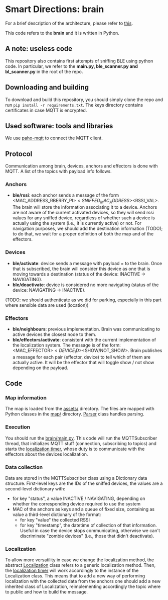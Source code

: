 # Smart Directions: brain
For a brief description of the architecture, please refer to [this](https://github.com/filipkrasniqi/smart-directions-publisher#brief-summary-of-the-architecture).

This code refers to the **brain** and it is written in Python.

## A note: useless code
This repository also contains first attempts of sniffing BLE using python code. In particular, we refer to the **main.py, ble_scanner.py and bl_scanner.py** in the root of the repo.

## Downloading and building
To download and build this repository, you should simply clone the repo and run ```pip install -r requirements.txt```. The keys directory contains certificates in case MQTT is encrypted.

## Used software: tools and libraries
We use [paho-mqtt](https://pypi.org/project/paho-mqtt/) to connect the MQTT client.

## Protocol
Communication among brain, devices, anchors and effectors is done with MQTT. A list of the topics with payload info follows.

### Anchors
- **ble/rssi**: each anchor sends a message of the form <MAC_ADDRESS_RBERRY_PI>$<SNIFFED_MAC_ADDRESS>$<RSSI_VAL>. The brain will store the information associating it to a device. Anchors are not aware of the current activated devices, so they will send rssi values for any sniffed device, regardless of whether such a device is actually using the system (i.e., it is currently active) or not. For navigation purposes, we should add the destination information (TODO); to do that, we wait for a proper definition of both the map and of the effectors.

### Devices
- **ble/activate**: device sends a message with payload = <ID> to the brain. Once that is subscribed, the brain will consider this device as one that is moving towards a destination (status of the device: INACTIVE -> NAVIGATING).
- **ble/deactivate**: device is considered no more navigating (status of the device: NAVIGATING -> INACTIVE).
  
(TODO: we should authenticate as we did for parking, especially in this part where sensible data are used (location))
  
### Effectors
- **ble/neighbours**: previous implementation. Brain was communicating to active devices the closest node to them.
- **ble/effectors/activate**: consistent with the current implementation of the localization system. The message is of the form: <MAC_EFFECTOR>$<DEVICE_ID>$<SHOW/NOT_SHOW>. Brain publishes a message for each pair (effector, device) to tell which of them are actually active. It will be the effector that will toggle show / not show depending on the payload.

## Code

### Map information
The map is loaded from the [assets/](https://github.com/filipkrasniqi/smart-directions-subscriber/tree/master/assets) directory. The files are mapped with Python classes in the [map/](https://github.com/filipkrasniqi/smart-directions-subscriber/tree/master/map/elements) directory. [Parser](https://github.com/filipkrasniqi/smart-directions-subscriber/blob/master/utils/parser.py) class handles parsing.

### Execution
You should run the [brain/main.py](https://github.com/filipkrasniqi/smart-directions-subscriber/blob/master/brain/brain.py). This code will run the MQTTSubscriber thread, that initializes MQTT stuff (connection, subscribing to topics) and starts the [localization timer](https://github.com/filipkrasniqi/smart-directions-subscriber/blob/master/localization/localization_thread.py), whose duty is to communicate with the effectors about the devices localization.

### Data collection
Data are stored in the MQTTSubscriber class using a Dictionary data structure. First-level keys are the IDs of the sniffed devices, the values are a second-level dictionary with:
- for key "status", a value INACTIVE / NAVIGATING, depending on whether the corresponding device required to use the system
- MAC of the anchors as keys and a queue of fixed size, containing as value a third-level dictionary of the format:
  - for key "value" the collected RSSI
  - for key "timestamp", the datetime of collection of that information. Useful in case the device stops communicating, otherwise we can't discriminate "zombie devices" (i.e., those that didn't deactivate).

### Localization
To allow more versatility in case we change the localization method, the abstract [Localization](https://github.com/filipkrasniqi/smart-directions-subscriber/blob/master/localization/localization.py) class refers to a generic localization method. Then, the [localization timer](https://github.com/filipkrasniqi/smart-directions-subscriber/blob/master/localization/localization_thread.py) will work accordingly to the instance of the Localization class. This means that to add a new way of performing localization with the collected data from the anchors one should add a new inherited class of Localization, reimplementing accordingly the topic where to public and how to build the message.
